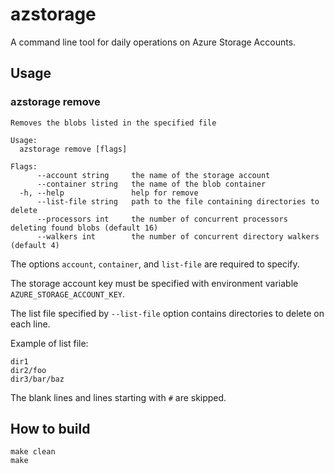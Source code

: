 # azstorage

A command line tool for daily operations on Azure Storage Accounts.

## Usage

### azstorage remove

```
Removes the blobs listed in the specified file

Usage:
  azstorage remove [flags]

Flags:
      --account string     the name of the storage account
      --container string   the name of the blob container
  -h, --help               help for remove
      --list-file string   path to the file containing directories to delete
      --processors int     the number of concurrent processors deleting found blobs (default 16)
      --walkers int        the number of concurrent directory walkers (default 4)
```

The options `account`, `container`, and `list-file` are required to specify.

The storage account key must be specified with environment variable `AZURE_STORAGE_ACCOUNT_KEY`.

The list file specified by `--list-file` option contains directories to delete on each line.

Example of list file:
```
dir1
dir2/foo
dir3/bar/baz
```

The blank lines and lines starting with `#` are skipped.

## How to build

```
make clean
make
```
